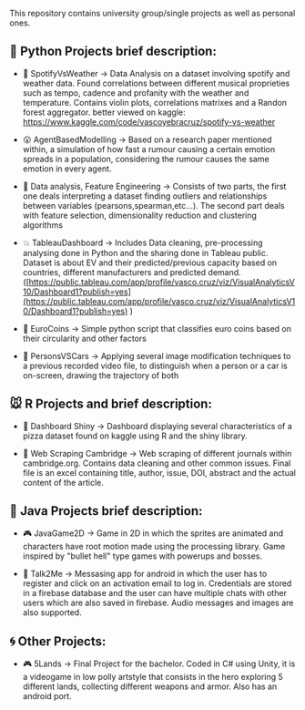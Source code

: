 This repository contains university group/single projects as well as personal ones.

## 🐉  Python Projects brief description:

  - 🎼 SpotifyVsWeather -> Data Analysis on a dataset involving spotify and weather data. Found correlations between different musical proprieties such as tempo, cadence and profanity with the weather and temperature. Contains violin plots, correlations matrixes and a Randon forest aggregator. better viewed on kaggle: https://www.kaggle.com/code/vascoyebracruz/spotify-vs-weather

  - 😮 AgentBasedModelling -> Based on a research paper mentioned within, a simulation of how fast a rumour causing a certain emotion
   spreads in a population, considering the rumour causes the same emotion in every agent.
   
  - 📲 Data analysis, Feature Engineering -> Consists of two parts, the first one deals interpreting a dataset finding outliers
    and relationships between variables (pearsons,spearman,etc...). The second part deals with feature selection, dimensionality reduction
    and clustering algorithms
    
  - 💥 TableauDashboard -> Includes Data cleaning, pre-processing analysing done in Python and the sharing done in Tableau public. Dataset is about EV and their 
  predicted/previous capacity based on countries, different manufacturers and predicted demand.
  ([https://public.tableau.com/app/profile/vasco.cruz/viz/VisualAnalyticsV10/Dashboard1?publish=yes](https://public.tableau.com/app/profile/vasco.cruz/viz/VisualAnalyticsV10/Dashboard1?publish=yes)
)
  
  - 💸 EuroCoins -> Simple python script that classifies euro coins based on their circularity and other factors
  
  - 🚗 PersonsVSCars -> Applying several image modification techniques to a previous recorded video file, to distinguish when a person
   or a car is on-screen, drawing the trajectory of both

## 🐭 R Projects and brief description:

  - 🍕 Dashboard Shiny -> Dashboard displaying several characteristics of a pizza dataset found on kaggle using R and the shiny library.
  
  - 📕  Web Scraping Cambridge -> Web scraping of different journals within cambridge.org. Contains data cleaning and other common issues.
  Final file is an excel containing title, author, issue, DOI, abstract and the actual content of the article.

## 🍵  Java Projects brief description:

  - 🎮 JavaGame2D -> Game in 2D in which the sprites are animated and characters have root motion made using the processing library. Game inspired 
  by "bullet hell" type games with powerups and bosses.
  
  - 💬  Talk2Me -> Messasing app for android in which the user has to register and click on an activation email to log in. 
  Credentials are stored in a firebase database and the user can have multiple chats with other users which are also saved in firebase.
   Audio messages and images are also supported.

## 🌀 Other Projects:

  - 🎮 5Lands -> Final Project for the bachelor. Coded in C# using Unity, it is a videogame in low polly artstyle
  that consists in the hero exploring 5 different lands, collecting different weapons and armor. Also has an android port.
   
